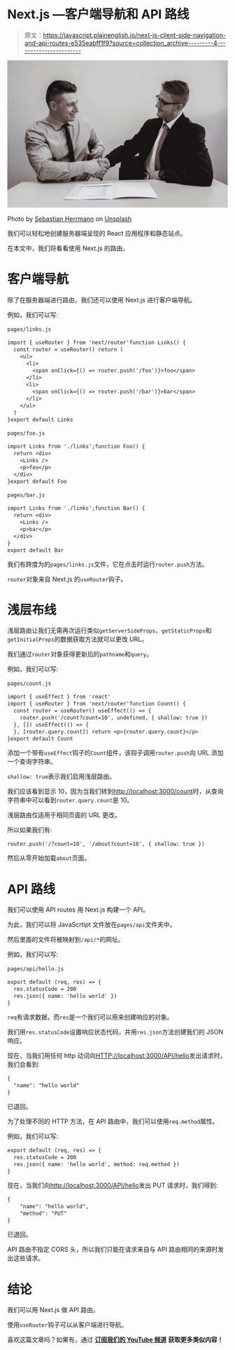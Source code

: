 # Next.js —客户端导航和 API 路线

> 原文：<https://javascript.plainenglish.io/next-js-client-side-navigation-and-api-routes-e535eabff1f9?source=collection_archive---------4----------------------->

![](img/c9afbd46cb121ba7cbadcc20619aedb9.png)

Photo by [Sebastian Herrmann](https://unsplash.com/@officestock?utm_source=medium&utm_medium=referral) on [Unsplash](https://unsplash.com?utm_source=medium&utm_medium=referral)

我们可以轻松地创建服务器端呈现的 React 应用程序和静态站点。

在本文中，我们将看看使用 Next.js 的路由。

# 客户端导航

除了在服务器端进行路由，我们还可以使用 Next.js 进行客户端导航。

例如，我们可以写:

`pages/links.js`

```
import { useRouter } from 'next/router'function Links() {
  const router = useRouter() return (
    <ul>
      <li>
        <span onClick={() => router.push('/foo')}>foo</span>
      </li>
      <li>
        <span onClick={() => router.push('/bar')}>bar</span>
      </li>
    </ul>
  )
}export default Links
```

`pages/foo.js`

```
import Links from './links';function Foo() {
  return <div>
    <Links />
    <p>foo</p>
  </div>
}export default Foo
```

`pages/bar.js`

```
import Links from './links';function Bar() {
  return <div>
    <Links />
    <p>bar</p>
  </div>
}
export default Bar
```

我们有跨度为的`pages/links.js`文件，它在点击时运行`router.push`方法。

`router`对象来自 Next.js 的`useRouter`钩子。

# 浅层布线

浅层路由让我们无需再次运行类似`getServerSideProps`、`getStaticProps`和`getInitialProps`的数据获取方法就可以更改 URL。

我们通过`router`对象获得更新后的`pathname`和`query`。

例如，我们可以写:

`pages/count.js`

```
import { useEffect } from 'react'
import { useRouter } from 'next/router'function Count() {
  const router = useRouter() useEffect(() => {
    router.push('/count?count=10', undefined, { shallow: true })
  }, []) useEffect(() => {
  }, [router.query.count]) return <p>{router.query.count}</p>
}export default Count
```

添加一个带有`useEffect`钩子的`Count`组件，该钩子调用`router.push`向 URL 添加一个查询字符串。

`shallow: true`表示我们启用浅层路由。

我们应该看到显示 10，因为当我们转到[http://localhost:3000/count](http://localhost:3000/count)时，从查询字符串中可以看到`router.query.count`是 10。

浅层路由仅适用于相同页面的 URL 更改。

所以如果我们有:

```
router.push('/?count=10', '/about?count=10', { shallow: true })
```

然后从零开始加载`about`页面。

# API 路线

我们可以使用 API routes 用 Next.js 构建一个 API。

为此，我们可以将 JavaScrtipt 文件放在`pages/api`文件夹中。

然后里面的文件将被映射到`/api/*`的网址。

例如，我们可以写:

`pages/api/hello.js`

```
export default (req, res) => {
  res.statusCode = 200
  res.json({ name: 'hello world' })
}
```

`req`有请求数据，而`res`是一个我们可以用来创建响应的对象。

我们用`res.statusCode`设置响应状态代码，并用`res.json`方法创建我们的 JSON 响应。

现在，当我们用任何 http 动词向[HTTP://localhost:3000/API/hello](http://localhost:3000/api/hello)发出请求时，我们会看到:

```
{
  "name": "hello world"
}
```

已退回。

为了处理不同的 HTTP 方法，在 API 路由中，我们可以使用`req.method`属性。

例如，我们可以写:

```
export default (req, res) => {
  res.statusCode = 200
  res.json({ name: 'hello world', method: req.method })
}
```

现在，当我们向[http://localhost:3000/API/hello](http://localhost:3000/api/hello)发出 PUT 请求时，我们得到:

```
{
    "name": "hello world",
    "method": "PUT"
}
```

已退回。

API 路由不指定 CORS 头，所以我们只能在请求来自与 API 路由相同的来源时发出这些请求。

# 结论

我们可以用 Next.js 做 API 路由。

使用`useRouter`钩子可以从客户端进行导航。

喜欢这篇文章吗？如果有，通过 [**订阅我们的 YouTube 频道**](https://www.youtube.com/channel/UCtipWUghju290NWcn8jhyAw?sub_confirmation=true) **获取更多类似内容！**